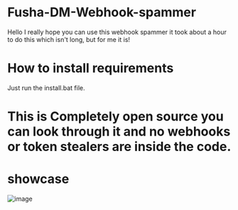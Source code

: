 # Fusha-DM-Webhook-spammer
Hello I really hope you can use this webhook spammer it took about a hour to do this which isn't long, but for me it is!

# How to install requirements
Just run the install.bat file.

# This is Completely open source you can look through it and no webhooks or token stealers are inside the code.

# showcase
![image](https://github.com/user-attachments/assets/28cf43a9-8100-4ade-a086-a85af152e50a)

